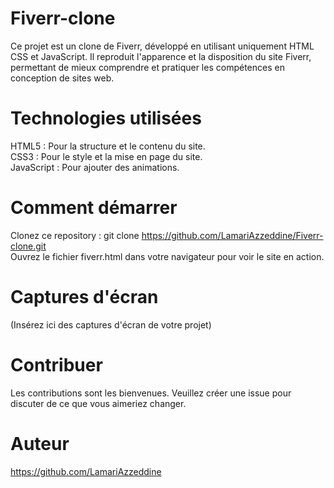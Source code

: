 # Fiverr-clone
Ce projet est un clone de Fiverr, développé en utilisant uniquement HTML CSS et JavaScript. Il reproduit l'apparence et la disposition du site Fiverr, permettant de mieux comprendre et pratiquer les compétences en conception de sites web.

# Technologies utilisées
HTML5 : Pour la structure et le contenu du site.  
CSS3 : Pour le style et la mise en page du site.  
JavaScript : Pour ajouter des animations. 

# Comment démarrer
Clonez ce repository : git clone https://github.com/LamariAzzeddine/Fiverr-clone.git     
Ouvrez le fichier fiverr.html dans votre navigateur pour voir le site en action.

# Captures d'écran
(Insérez ici des captures d'écran de votre projet)

# Contribuer
Les contributions sont les bienvenues. Veuillez créer une issue pour discuter de ce que vous aimeriez changer.

# Auteur
https://github.com/LamariAzzeddine
